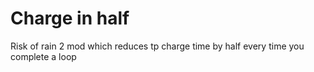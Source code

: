 # Charge in half

Risk of rain 2 mod which reduces tp charge time by half every time you complete a loop